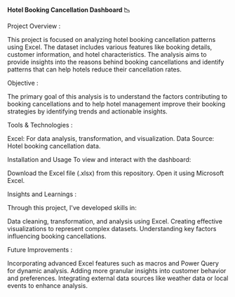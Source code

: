 **Hotel Booking Cancellation Dashboard 📉**

Project Overview :

This project is focused on analyzing hotel booking cancellation patterns using Excel. The dataset includes various features like booking details,
customer information, and hotel characteristics. The analysis aims to provide insights into the reasons behind booking cancellations and identify 
patterns that can help hotels reduce their cancellation rates.

Objective :

The primary goal of this analysis is to understand the factors contributing to booking cancellations and to help hotel management improve their 
booking strategies by identifying trends and actionable insights.

Tools & Technologies :

Excel: For data analysis, transformation, and visualization.
Data Source: Hotel booking cancellation data.

Installation and Usage
To view and interact with the dashboard:

Download the Excel file (.xlsx) from this repository.
Open it using Microsoft Excel.

Insights and Learnings :

Through this project, I've developed skills in:

Data cleaning, transformation, and analysis using Excel.
Creating effective visualizations to represent complex datasets.
Understanding key factors influencing booking cancellations.

Future Improvements :

Incorporating advanced Excel features such as macros and Power Query for dynamic analysis.
Adding more granular insights into customer behavior and preferences.
Integrating external data sources like weather data or local events to enhance analysis.

